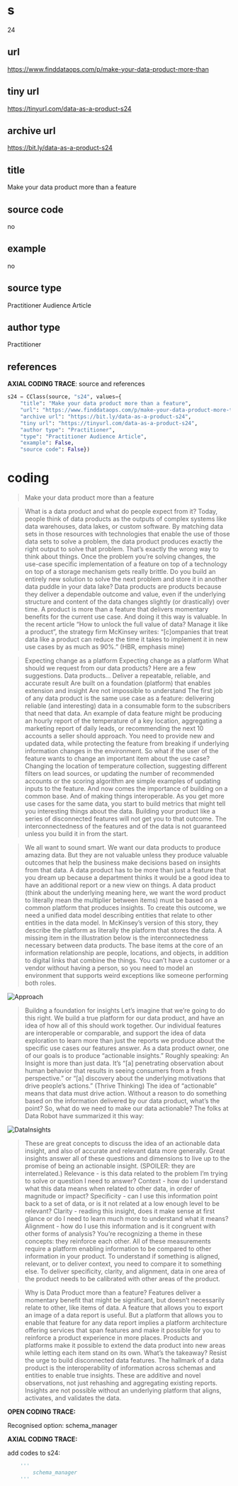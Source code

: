 # s 
24
## url
https://www.finddataops.com/p/make-your-data-product-more-than
## tiny url
https://tinyurl.com/data-as-a-product-s24
## archive url
https://bit.ly/data-as-a-product-s24
## title
Make your data product more than a feature
## source code
no
## example
no
## source type 
Practitioner Audience Article
## author type
Practitioner
## references

**AXIAL CODING TRACE**: source and references
``` python
s24 = CClass(source, "s24", values={
    "title": "Make your data product more than a feature",
    "url": "https://www.finddataops.com/p/make-your-data-product-more-than",
    "archive url": "https://bit.ly/data-as-a-product-s24",
    "tiny url": "https://tinyurl.com/data-as-a-product-s24",
    "author type": "Practitioner",
    "type": "Practitioner Audience Article",
    "example": False,
    "source code": False})
``` 

# coding

> Make your data product more than a feature

> What is a data product and what do people expect from it? Today, people think of data products as the outputs of complex systems like data warehouses, data lakes, or custom software. By matching data sets in those resources with technologies that enable the use of those data sets to solve a problem, the data product produces exactly the right output to solve that problem.
That’s exactly the wrong way to think about things. Once the problem you’re solving changes, the use-case specific implementation of a feature on top of a technology on top of a storage mechanism gets really brittle. Do you build an entirely new solution to solve the next problem and store it in another data puddle in your data lake? Data products are products because they deliver a dependable outcome and value, even if the underlying structure and content of the data changes slightly (or drastically) over time.
A product is more than a feature that delivers momentary benefits for the current use case. And doing it this way is valuable. In the recent article “How to unlock the full value of data? Manage it like a product”, the strategy firm McKinsey writes: “[c]ompanies that treat data like a product can reduce the time it takes to implement it in new use cases by as much as 90%.” (HBR, emphasis mine)

> Expecting change as a platform
Expecting change as a platform
What should we request from our data products? Here are a few suggestions.
Data products…
Deliver a repeatable, reliable, and accurate result
Are built on a foundation (platform) that enables extension and insight
Are not impossible to understand
The first job of any data product is the same use case as a feature: delivering reliable (and interesting) data in a consumable form to the subscribers that need that data. An example of data feature might be producing an hourly report of the temperature of a key location, aggregating a marketing report of daily leads, or recommending the next 10 accounts a seller should approach. You need to provide new and updated data, while protecting the feature from breaking if underlying information changes in the environment.
So what if the user of the feature wants to change an important item about the use case? Changing the location of temperature collection, suggesting different filters on lead sources, or updating the number of recommended accounts or the scoring algorithm are simple examples of updating inputs to the feature. And now comes the importance of building on a common base. And of making things interoperable.
As you get more use cases for the same data, you start to build metrics that might tell you interesting things about the data. Building your product like a series of disconnected features will not get you to that outcome. The interconnectedness of the features and of the data is not guaranteed unless you build it in from the start.

> We all want to sound smart. We want our data products to produce amazing data. But they are not valuable unless they produce valuable outcomes that help the business make decisions based on insights from that data.
A data product has to be more than just a feature that you dream up because a department thinks it would be a good idea to have an additional report or a new view on things. A data product (think about the underlying meaning here, we want the word product to literally mean the multiplier between items) must be based on a common platform that produces insights. To create this outcome, we need a unified data model describing entities that relate to other entities in the data model.
In McKinsey’s version of this story, they describe the platform as literally the platform that stores the data. A missing item in the illustration below is the interconnectedness necessary between data products. The base items at the core of an information relationship are people, locations, and objects, in addition to digital links that combine the things. You can’t have a customer or a vendor without having a person, so you need to model an environment that supports weird exceptions like someone performing both roles.

![Approach](https://substackcdn.com/image/fetch/w_1272,c_limit,f_webp,q_auto:good,fl_progressive:steep/https%3A%2F%2Fbucketeer-e05bbc84-baa3-437e-9518-adb32be77984.s3.amazonaws.com%2Fpublic%2Fimages%2Fb2e5f01a-7223-4e3f-a171-070b154af09d_804x690.svg)

> Buildng a foundation for insights
Let’s imagine that we’re going to do this right. We build a true platform for our data product, and have an idea of how all of this should work together. Our individual features are interoperable or comparable, and support the idea of data exploration to learn more than just the reports we produce about the specific use cases our features answer.
As a data product owner, one of our goals is to produce “actionable insights.”
Roughly speaking:
An Insight is more than just data. It’s “[a] penetrating observation about human behavior that results in seeing consumers from a fresh perspective.” or “[a] discovery about the underlying motivations that drive people’s actions.” (Thrive Thinking)
The idea of “actionable” means that data must drive action. Without a reason to do something based on the information delivered by our data product, what’s the point?
So, what do we need to make our data actionable? The folks at Data Robot have summarized it this way:

![DataInsights](https://substackcdn.com/image/fetch/w_1272,c_limit,f_webp,q_auto:good,fl_progressive:steep/https%3A%2F%2Fbucketeer-e05bbc84-baa3-437e-9518-adb32be77984.s3.amazonaws.com%2Fpublic%2Fimages%2Fe2cbd8e7-c34c-452b-adaf-22232a0ffe99_1024x409.jpeg)

> These are great concepts to discuss the idea of an actionable data insight, and also of accurate and relevant data more generally. Great insights answer all of these questions and dimensions to live up to the promise of being an actionable insight. (SPOILER: they are interrelated.)
Relevance - is this data related to the problem I’m trying to solve or question I need to answer?
Context - how do I understand what this data means when related to other data, in order of magnitude or impact?
Specificity - can I use this information point back to a set of data, or is it not related at a low enough level to be relevant?
Clarity - reading this insight, does it make sense at first glance or do I need to learn much more to understand what it means?
Alignment - how do I use this information and is it congruent with other forms of analysis?
You’re recognizing a theme in these concepts: they reinforce each other. All of these measurements require a platform enabling information to be compared to other information in your product. To understand if something is aligned, relevant, or to deliver context, you need to compare it to something else. To deliver specificity, clarity, and alignment, data in one area of the product needs to be calibrated with other areas of the product.

> Why is Data Product more than a feature?
Features deliver a momentary benefit that might be significant, but doesn’t necessarily relate to other, like items of data. A feature that allows you to export an image of a data report is useful. But a platform that allows you to enable that feature for any data report implies a platform architecture offering services that span features and make it possible for you to reinforce a product experience in more places.
Products and platforms make it possible to extend the data product into new areas while letting each item stand on its own.
What’s the takeaway? Resist the urge to build disconnected data features. The hallmark of a data product is the interoperability of information across schemas and entities to enable true insights. These are additive and novel observations, not just rehashing and aggregating existing reports. Insights are not possible without an underlying platform that aligns, activates, and validates the data.

**OPEN CODING TRACE:**

Recognised option: schema_manager

**AXIAL CODING TRACE:**

add codes to s24: 
``` python 
    '''
        schema_manager
    '''
```
